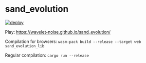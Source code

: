# sand_evolution

[![deploy](https://github.com/wavelet-noise/sand_evolution/actions/workflows/push_to_master.yml/badge.svg?branch=master)](https://github.com/wavelet-noise/sand_evolution/actions/workflows/push_to_master.yml)

Play: https://wavelet-noise.github.io/sand_evolution/

Compilation for browsers: 
```wasm-pack build --release --target web sand_evolution_lib```

Regular compilation:
```cargo run --release```
